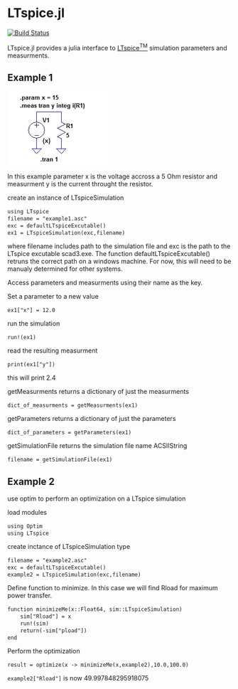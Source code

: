 # LTspice.jl

[![Build Status](https://travis-ci.org/cstook/LTspice.jl.svg?branch=master)](https://travis-ci.org/cstook/LTspice.jl)


LTspice.jl provides a julia interface to [LTspice<sup>TM</sup>](http://www.linear.com/designtools/software/#LTspice) simulation parameters and measurments.

## Example 1

<img src="https://github.com/cstook/LTspice.jl/blob/readme_examples/examples/example%201/example1.jpg">

In this example parameter x is the voltage accross a 5 Ohm resistor and measurment y is the current throught the resistor.

create an instance of LTspiceSimulation

```
using LTspice
filename = "example1.asc"
exc = defaultLTspiceExcutable()
ex1 = LTspiceSimulation(exc,filename)
```
where filename includes path to the simulation file and exc is the path to the LTspice excutable scad3.exe.  The function defaultLTspiceExcutable() retruns the correct path on a windows machine.  For now, this will need to be manualy determined for other systems.

Access parameters and measurments using their name as the key.

Set a parameter to a new value
```
ex1["x"] = 12.0
```

run the simulation
```
run!(ex1)
```

read the resulting measurment
```
print(ex1["y"])
```
this will print 2.4

getMeasurments returns a dictionary of just the measurments
```
dict_of_measurments = getMeasurments(ex1)
```

getParameters returns a dictionary of just the parameters
```
dict_of_parameters = getParameters(ex1)
```

getSimulationFile returns the simulation file name ACSIIString 
```
filename = getSimulationFile(ex1)
```


## Example 2

use optim to perform an optimization on a LTspice simulation

<ing src="https://github.com/cstook/LTspice.jl/blob/readme_examples/examples/example%202/example2.jpg">

load modules
```
using Optim
using LTspice
```

create inctance of LTspiceSimulation type
```
filename = "example2.asc"
exc = defaultLTspiceExcutable()
example2 = LTspiceSimulation(exc,filename)
```
Define function to minimize. In this case we will find Rload for maximum power transfer.
```
function minimizeMe(x::Float64, sim::LTspiceSimulation)
    sim["Rload"] = x
    run!(sim)
    return(-sim["pload"])
end
```

Perform the optimization
```
result = optimize(x -> minimizeMe(x,example2),10.0,100.0)
```

```example2["Rload"]``` is now 49.997848295918075





